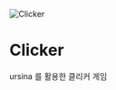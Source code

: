 ![Clicker](https://user-images.githubusercontent.com/49264688/131300469-2d5d3478-d14e-4111-afb5-c438b8e6a93d.PNG)
# Clicker
ursina 를 활용한 클리커 게임
